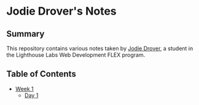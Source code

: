 # Jodie Drover's Notes

## Summary
This repository contains various notes taken by [Jodie Drover](https://github.com/droverj), a student in the Lighthouse Labs Web Development FLEX program. 

## Table of Contents
* [Week 1](/Week_1)
  * [Day 1](/Day_1)
  
